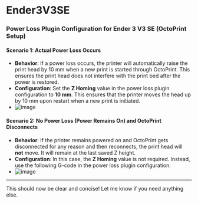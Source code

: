 # Ender3V3SE
### **Power Loss Plugin Configuration for Ender 3 V3 SE (OctoPrint Setup)**

#### **Scenario 1: Actual Power Loss Occurs**
- **Behavior**: If a power loss occurs, the printer will automatically raise the print head by 10 mm when a new print is started through OctoPrint. This ensures the print head does not interfere with the print bed after the power is restored.
- **Configuration**: Set the **Z Homing** value in the power loss plugin configuration to **10 mm**. This ensures that the printer moves the head up by 10 mm upon restart when a new print is initiated.
- ![image](https://github.com/user-attachments/assets/d5171ecc-a97a-452e-b126-4513b2845f70)



#### **Scenario 2: No Power Loss (Power Remains On) and OctoPrint Disconnects**
- **Behavior**: If the printer remains powered on and OctoPrint gets disconnected for any reason and then reconnects, the print head will **not** move. It will remain at the last saved Z height.
- **Configuration**: In this case, the **Z Homing** value is not required. Instead, use the following G-code in the power loss plugin configuration:
- ![image](https://github.com/user-attachments/assets/359c01da-f198-4fa3-ad1f-512692216492)



---

This should now be clear and concise! Let me know if you need anything else.
